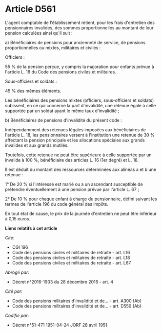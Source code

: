 # Article D561

L'agent comptable de l'établissement retient, pour les frais d'entretien des pensionnaires invalides, des sommes
proportionnelles au montant de leur pension calculées ainsi qu'il suit :

a) Bénéficiaires de pensions pour ancienneté de service, de pensions proportionnelles ou mixtes, militaires et civiles :

Officiers :

55 % de la pension perçue, y compris la majoration pour enfants prévue à l'article L. 18 du Code des pensions civiles et
militaires.

Sous-officiers et soldats :

45 % des mêmes éléments.

Les bénéficiaires des pensions mixtes (officiers, sous-officiers et soldats) subissent, en ce qui concerne la part
d'invalidité, une retenue égale à celle supportée par un soldat ayant le même taux d'invalidité ;

b) Bénéficiaires de pensions d'invalidité du présent code :

Indépendamment des retenues légales imposées aux bénéficiaires de l'article L. 18, les pensionnaires versent à l'institution
une retenue de 30 % affectant la pension principale et les allocations spéciales aux grands invalides et aux grands mutilés.

Toutefois, cette retenue ne peut être supérieure à celle supportée par un invalide à 100 %, bénéficiaire des articles L. 16
(1er degré) et L. 18.

Il est déduit du montant des ressources déterminées aux alinéas a et b une retenue :

1° De 20 % si l'intéressé est marié ou a un ascendant susceptible de prétendre éventuellement à une pension prévue par
l'article L. 67 ;

2° De 10 % pour chaque enfant à charge du pensionnaire, défini suivant les termes de l'article 196 du code général des
impôts.

En tout état de cause, le prix de la journée d'entretien ne peut être inférieur à 0,15 euros.

**Liens relatifs à cet article**

_Cite_:

  - CGI 196
  - Code des pensions civiles et militaires de retraite - art. L16
  - Code des pensions civiles et militaires de retraite - art. L18
  - Code des pensions civiles et militaires de retraite - art. L67

_Abrogé par_:

  - Décret n°2016-1903 du 28 décembre 2016 - art. 4

_Cité par_:

  - Code des pensions militaires d'invalidité et de... - art. A300 (Ab)
  - Code des pensions militaires d'invalidité et de... - art. D559 (Ab)

_Codifié par_:

  - Décret n°51-471 1951-04-24 JORF 28 avril 1951
